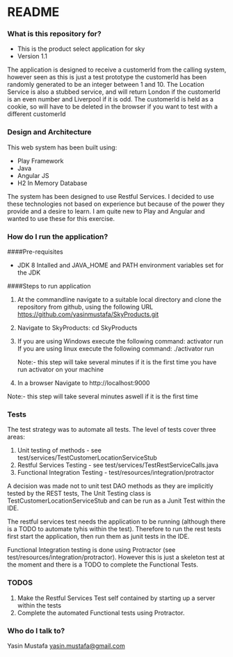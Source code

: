 # README #


### What is this repository for? ###
* This is the product select application for sky
* Version 1.1

The application is designed to receive a customerId from the calling system, however seen as this is just a test prototype the customerId has been randomly generated to be an integer between 1 and 10.
The Location Service is also a stubbed service, and will return London if the customerId is an even number and Liverpool if it is odd.
The customerId is held as a cookie, so will have to be deleted in the browser if you want to test with a different customerId

### Design and Architecture ###
This web system has been built using:
* Play Framework
* Java
* Angular JS
* H2 In Memory Database

The system has been designed to use Restful Services. I decided to use these technologies not based on experience but because of the power they provide and a desire to learn. I am quite new to Play and Angular and wanted to use these for this exercise.


### How do I run the application? ###
####Pre-requisites
* JDK 8 Intalled and JAVA_HOME and PATH environment variables set for the JDK

####Steps to run application
1. At the commandline navigate to a suitable local directory and clone the repository from github, using the following URL
  https://github.com/yasinmustafa/SkyProducts.git
2. Navigate to SkyProducts: cd SkyProducts
3. If you are using Windows execute the following command: activator run
   If you are using linux execute the following command: ./activator run

   Note:- this step will take several minutes if it is the first time you have run activator on your machine
4. In a browser Navigate to http://localhost:9000

  Note:- this step will take several minutes aswell if it is the first time

### Tests ###
The test strategy was to automate all tests. The level of tests cover three areas:
1. Unit testing of methods - see test/services/TestCustomerLocationServiceStub
2. Restful Services Testing - see test/services/TestRestServiceCalls.java
3. Functional Integration Testing - test/resources/integration/protractor

A decision was made not to unit test DAO methods as they are implicitly tested by the REST tests,
The Unit Testing class is TestCustomerLocationServiceStub and can be run as a Junit Test within the IDE.

The restful services test needs the application to be running (although there is a TODO to automate tyhis within the test). Therefore to run the rest tests first start the application, then run them as junit tests in the IDE.

Functional Integration testing is done using Protractor (see test/resources/integration/protractor). However this is just a skeleton test at the moment and there is a TODO to complete the Functional Tests.

### TODOS ###
1. Make the Restful Services Test self contained by starting up a server within the tests
2. Complete the automated Functional tests using Protractor.


### Who do I talk to? ###

Yasin Mustafa
yasin.mustafa@gmail.com
